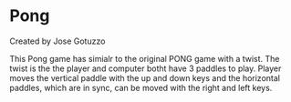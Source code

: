 # Pong
Created by Jose Gotuzzo

This Pong game has simialr to the original PONG game with a twist.
The twist is the the player and computer botht have 3 paddles to play.
Player moves the vertical paddle with the up and down keys and the horizontal paddles, which are in sync, can be moved with the right and left keys.
